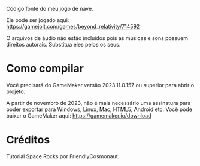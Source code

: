 Código fonte do meu jogo de nave.

Ele pode ser jogado aqui: https://gamejolt.com/games/beyond_relativity/714592

O arquivos de áudio não estão incluídos pois as músicas e sons possuem direitos autorais. Substitua eles pelos os seus.

# Como compilar

Você precisará do GameMaker versão 2023.11.0.157 ou superior para abrir o projeto.

A partir de novembro de 2023, não é mais necessário uma assinatura para poder exportar para Windows, Linux, Mac, HTML5, Android etc. Você pode baixar o GameMaker aqui: https://gamemaker.io/download

# Créditos

Tutorial Space Rocks por FriendlyCosmonaut.
